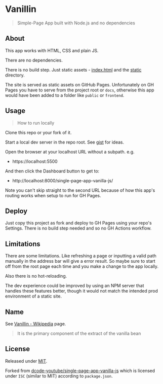 # Vanillin
> Simple-Page App built with Node.js and no dependencies


## About

This app works with HTML, CSS and plain JS.

There are no dependencies.

There is no build step. Just static assets - [index.html](/index.html) and the [static](/static/) directory.

The site is served as static assets on GitHub Pages. Unfortunately on GH Pages you have to serve from the project root or `docs`, otherwise this app would have been added to a folder like `public` or `frontend`.


## Usage
> How to run locally

Clone this repo or your fork of it.

Start a local dev server in the repo root. See [gist](https://gist.github.com/MichaelCurrin/1a6116a4e0918c8468dc7e1a701a5f95) for ideas.

Open the browser at your localhost URL without a subpath. e.g.

- https://localhost:5500

And then click the Dashboard button to get to:

- http://localhost:8000/single-page-app-vanilla-js/

Note you can't skip straight to the second URL because of how this app's routing works when setup to run for GH Pages.


## Deploy

Just copy this project as fork and deploy to GH Pages using your repo's Settings. There is no build step needed and so no GH Actions workflow.


## Limitations

There are some limitations. Like refreshing a page or inputting a valid path manually in the address bar will give a error result. So maybe sure to start off from the root page each time and you make a change to the app locally.

Also there is no hot-reloading.

The dev experience could be improved by using an NPM server that handles these features better, though it would not match the intended prod environment of a static site.

## Name

See [Vanillin - Wikipedia](https://en.wikipedia.org/wiki/Vanillin) page.

> It is the primary component of the extract of the vanilla bean


## License

Released under [MIT](/LICENSE).

Forked from [dcode-youtube/single-page-app-vanilla-js](https://github.com/dcode-youtube/single-page-app-vanilla-js) which is licensed under `ISC` (similar to MIT) according to `package.json`.
